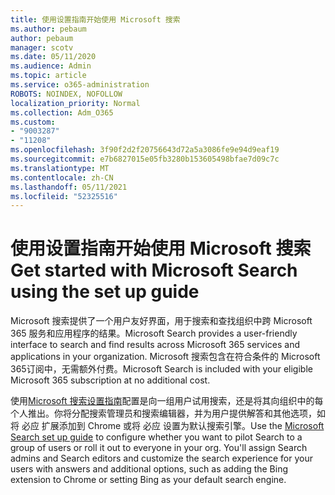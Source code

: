 ```yaml
---
title: 使用设置指南开始使用 Microsoft 搜索
ms.author: pebaum
author: pebaum
manager: scotv
ms.date: 05/11/2020
ms.audience: Admin
ms.topic: article
ms.service: o365-administration
ROBOTS: NOINDEX, NOFOLLOW
localization_priority: Normal
ms.collection: Adm_O365
ms.custom:
- "9003287"
- "11208"
ms.openlocfilehash: 3f90f2d2f20756643d72a5a3086fe9e94d9eaf19
ms.sourcegitcommit: e7b6827015e05fb3280b153605498bfae7d09c7c
ms.translationtype: MT
ms.contentlocale: zh-CN
ms.lasthandoff: 05/11/2021
ms.locfileid: "52325516"
---
```

# <a name="get-started-with-microsoft-search-using-the-set-up-guide"></a><span data-ttu-id="f494d-102">使用设置指南开始使用 Microsoft 搜索</span><span class="sxs-lookup"><span data-stu-id="f494d-102">Get started with Microsoft Search using the set up guide</span></span>

<span data-ttu-id="f494d-103">Microsoft 搜索提供了一个用户友好界面，用于搜索和查找组织中跨 Microsoft 365 服务和应用程序的结果。</span><span class="sxs-lookup"><span data-stu-id="f494d-103">Microsoft Search provides a user-friendly interface to search and find results across Microsoft 365 services and applications in your organization.</span></span> <span data-ttu-id="f494d-104">Microsoft 搜索包含在符合条件的 Microsoft 365订阅中，无需额外付费。</span><span class="sxs-lookup"><span data-stu-id="f494d-104">Microsoft Search is included with your eligible Microsoft 365 subscription at no additional cost.</span></span> 

<span data-ttu-id="f494d-105">使用[Microsoft 搜索设置指南](https://go.microsoft.com/fwlink/?linkid=2156919)配置是向一组用户试用搜索，还是将其向组织中的每个人推出。你将分配搜索管理员和搜索编辑器，并为用户提供解答和其他选项，如将 必应 扩展添加到 Chrome 或将 必应 设置为默认搜索引擎。</span><span class="sxs-lookup"><span data-stu-id="f494d-105">Use the [Microsoft Search set up guide](https://go.microsoft.com/fwlink/?linkid=2156919) to configure whether you want to pilot Search to a group of users or roll it out to everyone in your org. You'll assign Search admins and Search editors and customize the search experience for your users with answers and additional options, such as adding the Bing extension to Chrome or setting Bing as your default search engine.</span></span>